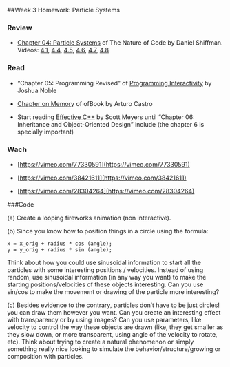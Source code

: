 
##Week 3 Homework: Particle Systems 

### Review 

* [Chapter 04: Particle Systems](http://natureofcode.com/book/chapter-4-particle-systems/) of The Nature of Code by Daniel Shiffman. Videos: [4.1](https://vimeo.com/channels/natureofcode/60027382), [4.4](https://vimeo.com/channels/natureofcode/60027380), [4.5](https://vimeo.com/channels/natureofcode/60187927), [4.6](https://vimeo.com/channels/natureofcode/60187929), [4.7](https://vimeo.com/channels/natureofcode/60187931), [4.8](https://vimeo.com/channels/natureofcode/60187932)

### Read

* “Chapter 05: Programming Revised” of [Programming Interactivity](http://phylab.fudan.edu.cn/lib/exe/fetch.php?media=yuandi:arduino:programming_interactivity.pdf) by Joshua Noble

* [Chapter on Memory](https://github.com/openframeworks/ofBook/blob/master/chapters/memory/chapter.md) of ofBook by Arturo Castro 

* Start reading [Effective C++](http://ptgmedia.pearsoncmg.com/images/9780321334879/samplepages/0321334876.pdf) by Scott Meyers until “Chapter 06: Inheritance and Object-Oriented Design” include (the chapter 6 is specially important)


### Wach

* [https://vimeo.com/77330591](https://vimeo.com/77330591)

* [https://vimeo.com/38421611](https://vimeo.com/38421611)

* [https://vimeo.com/28304264](https://vimeo.com/28304264)


###Code

(a) Create a looping fireworks animation (non interactive). 

(b) Since you know how to position things in a circle using the formula: 

	x = x_orig + radius * cos (angle); 
	y = y_orig + radius * sin (angle); 

Think about how you could use sinusoidal information to start all the particles with some interesting positions / velocities. Instead of using random, use sinusoidal information (in any way you want) to make the starting positions/velocities of these objects interesting. Can you use sin/cos to make the movement or drawing of the particle more interesting?

(c) Besides evidence to the contrary, particles don’t have to be just circles! you can draw them however you want. Can you create an interesting effect with transparency or by using images? Can you use parameters, like velocity to control the way these objects are drawn (like, they get smaller as they slow down, or more transparent, using angle of the velocity to rotate, etc). Think about trying to create a natural phenomenon or simply something really nice looking to simulate the behavior/structure/growing or composition with particles.